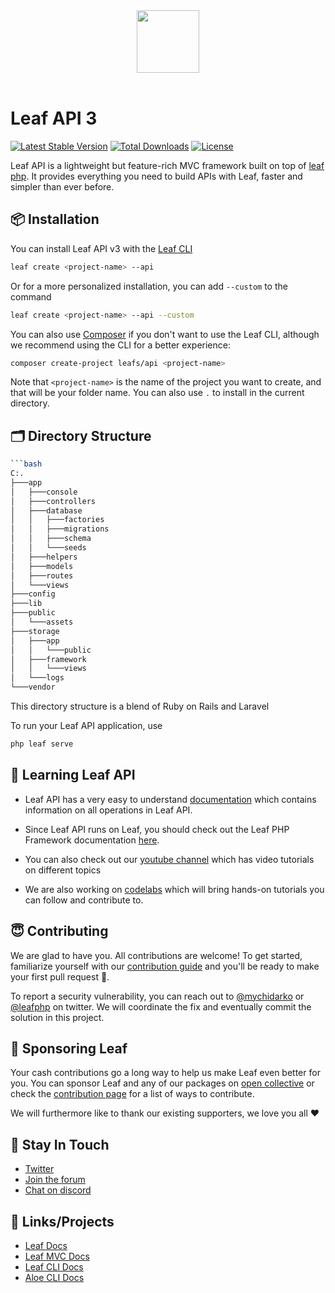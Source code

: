<p align="center">
    <br><br>
    <img src="https://leafphp.dev/logo-circle.png" height="100"/>
    <br><br>
</p>

# Leaf API 3

[![Latest Stable Version](https://poser.pugx.org/leafs/api/v/stable)](https://packagist.org/packages/leafs/api)
[![Total Downloads](https://poser.pugx.org/leafs/api/downloads)](https://packagist.org/packages/leafs/api)
[![License](https://poser.pugx.org/leafs/api/license)](https://packagist.org/packages/leafs/api)

Leaf API is a lightweight but feature-rich MVC framework built on top of [leaf php](https://leafphp.dev). It provides everything you need to build APIs with Leaf, faster and simpler than ever before.

## 📦 Installation

You can install Leaf API v3 with the [Leaf CLI](https://cli.leafphp.dev)

```sh
leaf create <project-name> --api
```

Or for a more personalized installation, you can add `--custom` to the command

```sh
leaf create <project-name> --api --custom
```

You can also use [Composer](https://getcomposer.org/) if you don't want to use the Leaf CLI, although we recommend using the CLI for a better experience:

```bash
composer create-project leafs/api <project-name>
```

Note that `<project-name>` is the name of the project you want to create, and that will be your folder name. You can also use `.` to install in the current directory.

## 🗂 Directory Structure

```bash
```bash
C:.
├───app
│   ├───console
│   ├───controllers
│   ├───database
│   │   ├───factories
│   │   ├───migrations
│   │   ├───schema
│   │   └───seeds
│   ├───helpers
│   ├───models
│   ├───routes
│   └───views
├───config
├───lib
├───public
│   └───assets
├───storage
│   ├───app
│   │   └───public
│   ├───framework
│   │   └───views
│   └───logs
└───vendor
```

This directory structure is a blend of Ruby on Rails and Laravel

To run your Leaf API application, use

```bash
php leaf serve
```

## 📓 Learning Leaf API

- Leaf API has a very easy to understand [documentation](https://api.leafphp.dev) which contains information on all operations in Leaf API.

- Since Leaf API runs on Leaf, you should check out the Leaf PHP Framework documentation [here](https://leafphp.dev).

- You can also check out our [youtube channel](https://www.youtube.com/channel/UCllE-GsYy10RkxBUK0HIffw) which has video tutorials on different topics

- We are also working on [codelabs](https://codelabs.leafphp.dev) which will bring hands-on tutorials you can follow and contribute to.

## 😇 Contributing

We are glad to have you. All contributions are welcome! To get started, familiarize yourself with our [contribution guide](https://leafphp.dev/community/contributing.html) and you'll be ready to make your first pull request 🚀.

To report a security vulnerability, you can reach out to [@mychidarko](https://twitter.com/mychidarko) or [@leafphp](https://twitter.com/leafphp) on twitter. We will coordinate the fix and eventually commit the solution in this project.

## 🤩 Sponsoring Leaf

Your cash contributions go a long way to help us make Leaf even better for you. You can sponsor Leaf and any of our packages on [open collective](https://opencollective.com/leaf) or check the [contribution page](https://leafphp.dev/support/) for a list of ways to contribute.

We will furthermore like to thank our existing supporters, we love you all ❤️

## 💬 Stay In Touch

- [Twitter](https://twitter.com/leafphp)
- [Join the forum](https://github.com/leafsphp/leaf/discussions/37)
- [Chat on discord](https://discord.com/invite/Pkrm9NJPE3)

## 🎨 Links/Projects

- [Leaf Docs](https://leafphp.dev)
- [Leaf MVC Docs](https://mvc.leafphp.dev)
- [Leaf CLI Docs](https://cli.leafphp.dev)
- [Aloe CLI Docs](https://leafphp.dev/aloe-cli/)
